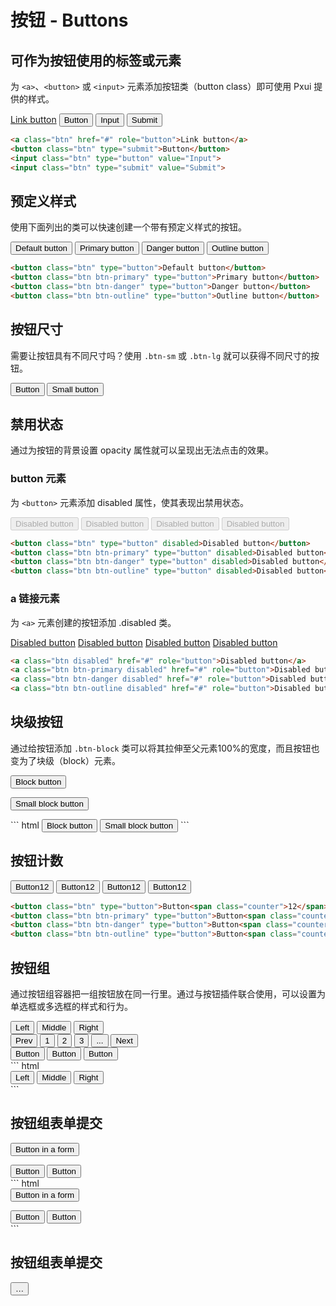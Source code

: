 
# 按钮 - Buttons

## 可作为按钮使用的标签或元素
为 `<a>`、`<button>` 或 `<input>` 元素添加按钮类（button class）即可使用 Pxui 提供的样式。


<a class="btn" href="#" role="button">Link button</a>
<button class="btn" type="submit">Button</button>
<input class="btn" type="button" value="Input">
<input class="btn" type="submit" value="Submit">

``` html
<a class="btn" href="#" role="button">Link button</a>
<button class="btn" type="submit">Button</button>
<input class="btn" type="button" value="Input">
<input class="btn" type="submit" value="Submit">
```

## 预定义样式
使用下面列出的类可以快速创建一个带有预定义样式的按钮。


<button class="btn" type="button">Default button</button>
<button class="btn btn-primary" type="button">Primary button</button>
<button class="btn btn-danger" type="button">Danger button</button>
<button class="btn btn-outline" type="button">Outline button</button>


``` html
<button class="btn" type="button">Default button</button>
<button class="btn btn-primary" type="button">Primary button</button>
<button class="btn btn-danger" type="button">Danger button</button>
<button class="btn btn-outline" type="button">Outline button</button>

```


## 按钮尺寸
需要让按钮具有不同尺寸吗？使用 `.btn-sm` 或 `.btn-lg` 就可以获得不同尺寸的按钮。


<button class="btn" type="button">Button</button>
<button class="btn btn-sm" type="button">Small button</button>

## 禁用状态
通过为按钮的背景设置 opacity 属性就可以呈现出无法点击的效果。

### button 元素
为 `<button>` 元素添加 disabled 属性，使其表现出禁用状态。

<button class="btn" type="button" disabled>Disabled button</button>
<button class="btn btn-primary" type="button" disabled>Disabled button</button>
<button class="btn btn-danger" type="button" disabled>Disabled button</button>
<button class="btn btn-outline" type="button" disabled>Disabled button</button>
``` html
<button class="btn" type="button" disabled>Disabled button</button>
<button class="btn btn-primary" type="button" disabled>Disabled button</button>
<button class="btn btn-danger" type="button" disabled>Disabled button</button>
<button class="btn btn-outline" type="button" disabled>Disabled button</button>
```

### a 链接元素
为 `<a>` 元素创建的按钮添加 .disabled 类。

<a class="btn disabled" href="#" role="button">Disabled button</a>
<a class="btn btn-primary disabled" href="#" role="button">Disabled button</a>
<a class="btn btn-danger disabled" href="#" role="button">Disabled button</a>
<a class="btn btn-outline disabled" href="#" role="button">Disabled button</a>
``` html
<a class="btn disabled" href="#" role="button">Disabled button</a>
<a class="btn btn-primary disabled" href="#" role="button">Disabled button</a>
<a class="btn btn-danger disabled" href="#" role="button">Disabled button</a>
<a class="btn btn-outline disabled" href="#" role="button">Disabled button</a>
```

## 块级按钮
通过给按钮添加 `.btn-block` 类可以将其拉伸至父元素100%的宽度，而且按钮也变为了块级（block）元素。

<p><button class="btn btn-block" type="button">Block button</button></p>
<p><button class="btn btn-sm btn-block" type="button">Small block button</button></p>
``` html
<button class="btn btn-block" type="button">Block button</button>
<button class="btn btn-sm btn-block" type="button">Small block button</button>
```

## 按钮计数
<button class="btn" type="button">Button<span class="counter">12</span></button>
<button class="btn btn-primary" type="button">Button<span class="counter">12</span></button>
<button class="btn btn-danger" type="button">Button<span class="counter">12</span></button>
<button class="btn btn-outline" type="button">Button<span class="counter">12</span></button>
``` html
<button class="btn" type="button">Button<span class="counter">12</span></button>
<button class="btn btn-primary" type="button">Button<span class="counter">12</span></button>
<button class="btn btn-danger" type="button">Button<span class="counter">12</span></button>
<button class="btn btn-outline" type="button">Button<span class="counter">12</span></button>
```

## 按钮组
通过按钮组容器把一组按钮放在同一行里。通过与按钮插件联合使用，可以设置为单选框或多选框的样式和行为。

<div class="btn-group">
  <button class="btn" type="button">Left</button>
  <button class="btn" type="button">Middle</button>
  <button class="btn" type="button">Right</button>
</div>

<div class="btn-group">
  <button class="btn btn-outline" type="button">Prev</button>
  <button class="btn btn-outline" type="button">1</button>
  <button class="btn btn-outline" type="button">2</button>
  <button class="btn btn-outline" type="button">3</button>
  <button class="btn btn-outline" type="button">...</button>
  <button class="btn btn-outline" type="button">Next</button>
</div>

<div class="btn-group">
  <button class="btn btn-sm" type="button">Button</button>
  <button class="btn btn-sm" type="button">Button</button>
  <button class="btn btn-sm" type="button">Button</button>
</div>
``` html
<div class="btn-group">
  <button class="btn" type="button">Left</button>
  <button class="btn" type="button">Middle</button>
  <button class="btn" type="button">Right</button>
</div>
```

## 按钮组表单提交

<div class="btn-group">
  <form class="btn-group-form">
    <button class="btn" type="button">Button in a form</button>
  </form>
  <button class="btn" type="button">Button</button>
  <button class="btn" type="button">Button</button>
</div>
``` html
<div class="btn-group">
  <form class="btn-group-form">
    <button class="btn" type="button">Button in a form</button>
  </form>
  <button class="btn" type="button">Button</button>
  <button class="btn" type="button">Button</button>
</div>
```

## 按钮组表单提交
<span class="hidden-text-expander">
  <button type="button" class="ellipsis-expander">&hellip;</button>
</span>